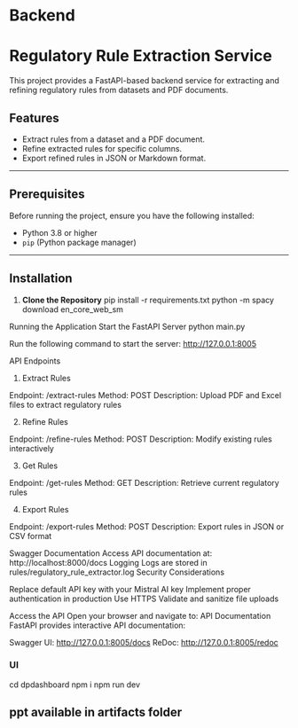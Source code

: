 # Backend

# Regulatory Rule Extraction Service

This project provides a FastAPI-based backend service for extracting and refining regulatory rules from datasets and PDF documents.

## Features

- Extract rules from a dataset and a PDF document.
- Refine extracted rules for specific columns.
- Export refined rules in JSON or Markdown format.

---

## Prerequisites

Before running the project, ensure you have the following installed:

- Python 3.8 or higher
- `pip` (Python package manager)

---

## Installation

1. **Clone the Repository**
   pip install -r requirements.txt
   python -m spacy download en_core_web_sm

Running the Application
Start the FastAPI Server
python main.py

Run the following command to start the server:
http://127.0.0.1:8005

API Endpoints
1. Extract Rules

Endpoint: /extract-rules
Method: POST
Description: Upload PDF and Excel files to extract regulatory rules

2. Refine Rules

Endpoint: /refine-rules
Method: POST
Description: Modify existing rules interactively

3. Get Rules

Endpoint: /get-rules
Method: GET
Description: Retrieve current regulatory rules

4. Export Rules

Endpoint: /export-rules
Method: POST
Description: Export rules in JSON or CSV format

Swagger Documentation
Access API documentation at: http://localhost:8000/docs
Logging
Logs are stored in rules/regulatory_rule_extractor.log
Security Considerations

Replace default API key with your Mistral AI key
Implement proper authentication in production
Use HTTPS
Validate and sanitize file uploads


Access the API Open your browser and navigate to:
API Documentation FastAPI provides interactive API documentation:

Swagger UI: http://127.0.0.1:8005/docs
ReDoc: http://127.0.0.1:8005/redoc

### UI

cd dpdashboard
npm i
npm run dev


## ppt available in artifacts folder
